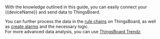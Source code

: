 With the knowledge outlined in this guide, you can easily connect your {{deviceName}} and send data to ThingsBoard.  
  
You can further process the data in the [rule chains](/docs/{{docsPrefix}}user-guide/rule-engine-2-0/re-getting-started) on ThingsBoard, as well as [create alarms](/docs/{{docsPrefix}}user-guide/rule-engine-2-0/tutorials/create-clear-alarms) and the necessary logic.   
For more advanced data analysis, you can use [ThingsBoard Trendz](/docs/trendz/).  